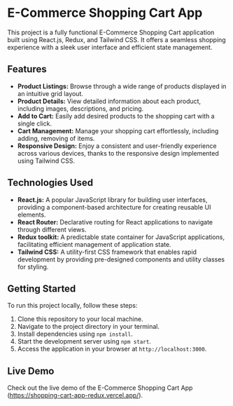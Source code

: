 # E-Commerce Shopping Cart App

This project is a fully functional E-Commerce Shopping Cart application built using React.js, Redux, and Tailwind CSS. It offers a seamless shopping experience with a sleek user interface and efficient state management.

## Features

- **Product Listings:** Browse through a wide range of products displayed in an intuitive grid layout.
- **Product Details:** View detailed information about each product, including images, descriptions, and pricing.
- **Add to Cart:** Easily add desired products to the shopping cart with a single click.
- **Cart Management:** Manage your shopping cart effortlessly, including adding, removing of items.
- **Responsive Design:** Enjoy a consistent and user-friendly experience across various devices, thanks to the responsive design implemented using Tailwind CSS.

## Technologies Used

- **React.js:** A popular JavaScript library for building user interfaces, providing a component-based architecture for creating reusable UI elements.
- **React Router:** Declarative routing for React applications to navigate through different views.
- **Redux toolkit:** A predictable state container for JavaScript applications, facilitating efficient management of application state.
- **Tailwind CSS:** A utility-first CSS framework that enables rapid development by providing pre-designed components and utility classes for styling.

## Getting Started

To run this project locally, follow these steps:

1. Clone this repository to your local machine.
2. Navigate to the project directory in your terminal.
3. Install dependencies using `npm install`.
4. Start the development server using `npm start`.
5. Access the application in your browser at `http://localhost:3000`.


## Live Demo

Check out the live demo of the E-Commerce Shopping Cart App (https://shopping-cart-app-redux.vercel.app/).

